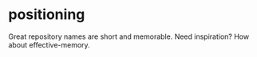 # positioning
Great repository names are short and memorable. Need inspiration? How about effective-memory.
